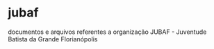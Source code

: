 jubaf
=====

documentos e arquivos referentes a organização JUBAF - Juventude Batista da Grande Florianópolis
